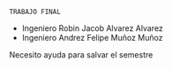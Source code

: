 `TRABAJO FINAL`

- Ingeniero Robin Jacob Alvarez Alvarez
- Ingeniero Andrez Felipe Muñoz Muñoz

Necesito ayuda para salvar el semestre